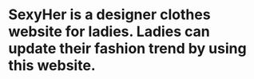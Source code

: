 # SexyHer is a designer clothes website for ladies. Ladies can update their fashion trend by using this website.
